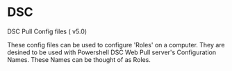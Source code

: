 # DSC
DSC Pull Config files ( v5.0)


These config files can be used to configure 'Roles' on a computer.  They are desined to be used with Powershell DSC Web Pull server's Configuration Names.  These Names can be thought of as Roles.

